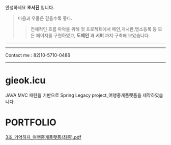 안녕하세요 __조서진__ 입니다.
> 마음과 우물은 깊을수록 좋다.
> > 전체적인 흐름 파악을 위해 첫 프로젝트에서 메인,게시판,명소등록 등 모든 페이지를 구현하였고, __도메인__ 과 __서버__ 까지 구축해 보았습니다.
___
***
Contact me : 82)10-5710-0486
___
# gieok.icu
JAVA MVC 패턴을 기반으로 Spring Legacy project_여행중개플랫폼을 제작하였습니다.

# PORTFOLIO

[3조_기억하자_여행중개플랫폼(최종).pdf](https://github.com/seojinvely1004/project-gieok.icu/files/10048298/3._._.pdf)

